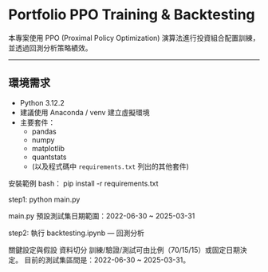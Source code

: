# Portfolio PPO Training & Backtesting

本專案使用 PPO (Proximal Policy Optimization) 演算法進行投資組合配置訓練，並透過回測分析策略績效。

---
## 環境需求
- Python 3.12.2
- 建議使用 Anaconda / venv 建立虛擬環境
- 主要套件：
  - pandas
  - numpy
  - matplotlib
  - quantstats
  - (以及程式碼中 `requirements.txt` 列出的其他套件)

安裝範例 bash：
pip install -r requirements.txt

step1:
python main.py

main.py 預設測試集日期範圍：2022-06-30 ~ 2025-03-31

step2:
執行 backtesting.ipynb — 回測分析

關鍵設定與假設
	資料切分
	訓練/驗證/測試可由比例（70/15/15）或固定日期決定。
    目前的測試集區間是：2022-06-30 ~ 2025-03-31。

